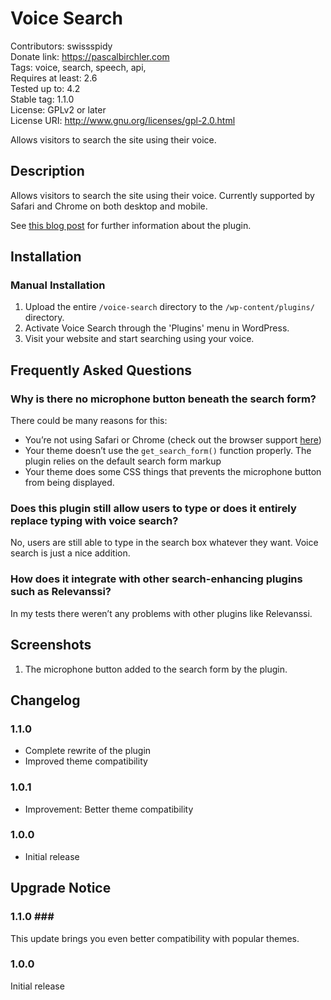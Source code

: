 # Voice Search #
Contributors:      swissspidy  
Donate link:       https://pascalbirchler.com  
Tags:              voice, search, speech, api,  
Requires at least: 2.6  
Tested up to:      4.2  
Stable tag:        1.1.0  
License:           GPLv2 or later  
License URI:       http://www.gnu.org/licenses/gpl-2.0.html  

Allows visitors to search the site using their voice.

## Description ##

Allows visitors to search the site using their voice. Currently supported by Safari and Chrome on both desktop and mobile.

See [this blog post](https://spinpress.com/wordpress-web-speech-api/ "Enabling Voice Search in WordPress Using The Web Speech API") for further information about the plugin.

## Installation ##

### Manual Installation ###

1. Upload the entire `/voice-search` directory to the `/wp-content/plugins/` directory.
2. Activate Voice Search through the 'Plugins' menu in WordPress.
3. Visit your website and start searching using your voice.

## Frequently Asked Questions ##

### Why is there no microphone button beneath the search form? ###

There could be many reasons for this:

* You’re not using Safari or Chrome (check out the browser support [here](http://caniuse.com/#feat=web-speech))
* Your theme doesn’t use the `get_search_form()` function properly. The plugin relies on the default search form markup
* Your theme does some CSS things that prevents the microphone button from being displayed.

### Does this plugin still allow users to type or does it entirely replace typing with voice search? ###

No, users are still able to type in the search box whatever they want. Voice search is just a nice addition.

### How does it integrate with other search-enhancing plugins such as Relevanssi? ###

In my tests there weren’t any problems with other plugins like Relevanssi.

## Screenshots ##

1. The microphone button added to the search form by the plugin.

## Changelog ##

### 1.1.0 ###
* Complete rewrite of the plugin
* Improved theme compatibility

### 1.0.1 ###
* Improvement: Better theme compatibility

### 1.0.0 ###
* Initial release

## Upgrade Notice ##

### 1.1.0 ###
This update brings you even better compatibility with popular themes.

### 1.0.0 ###
Initial release
